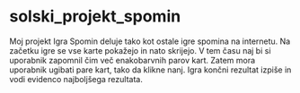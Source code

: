 # solski_projekt_spomin
Moj projekt Igra Spomin deluje tako kot ostale igre spomina na internetu. Na začetku igre se vse karte pokažejo in nato skrijejo. 
V tem času naj bi si uporabnik zapomnil čim več enakobarvnih parov kart. Zatem mora uporabnik ugibati pare kart, tako da klikne nanj. 
Igra končni rezultat izpiše in vodi evidenco najboljšega rezultata.
